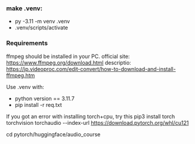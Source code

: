 ### make .venv:
- py -3.11 -m venv .venv
- .venv/scripts/activate

### Requirements
ffmpeg should be installed in your PC.
official site: https://www.ffmpeg.org/download.html
descriptio: https://jp.videoproc.com/edit-convert/how-to-download-and-install-ffmpeg.htm

Use .venv with: 
- python version == 3.11.7
- pip install -r req.txt

If you got an error with installing torch+cpu, try this
pip3 install torch torchvision torchaudio --index-url https://download.pytorch.org/whl/cu121

cd pytorch/huggingface/audio_course